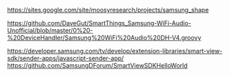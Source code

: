 https://sites.google.com/site/moosyresearch/projects/samsung_shape

https://github.com/DaveGut/SmartThings_Samsung-WiFi-Audio-Unofficial/blob/master/0%20-%20DeviceHandler/Samsung%20WiFi%20Audio%20DH-V4.groovy

https://developer.samsung.com/tv/develop/extension-libraries/smart-view-sdk/sender-apps/javascript-sender-app/
https://github.com/SamsungDForum/SmartViewSDKHelloWorld
